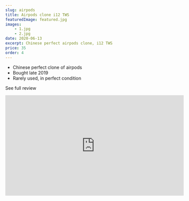 ```yaml
---
slug: airpods
title: Airpods clone i12 TWS
featuredImage: featured.jpg
images:
    - 1.jpg
    - 2.jpg
date: 2020-06-13
excerpt: Chinese perfect airpods clone, i12 TWS
price: 35
order: 4
---
```


* Chinese perfect clone of airpods
* Bought late 2019
* Rarely used, in perfect condition

See full review 

<iframe width="560" height="315" src="https://www.youtube.com/embed/kdRuZC9yM48" frameborder="0" allow="accelerometer; autoplay; encrypted-media; gyroscope; picture-in-picture" allowfullscreen></iframe>
